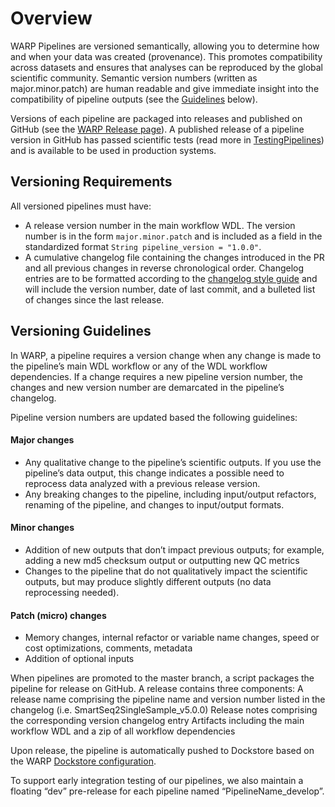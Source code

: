 # Overview

WARP Pipelines are versioned semantically, allowing you to determine how and when your data was created (provenance). This promotes compatibility across datasets and ensures that analyses can be reproduced by the global scientific community. Semantic version numbers (written as major.minor.patch) are human readable and give immediate insight into the compatibility of pipeline outputs (see the [Guidelines](#versioning-guidelines) below). 

Versions of each pipeline are packaged into releases and published on GitHub (see the [WARP Release page](https://github.com/broadinstitute/warp/releases)). A published release of a pipeline version in GitHub has passed scientific tests (read more in [TestingPipelines](TestingPipelines.md)) and is available to be used in production systems.

## Versioning Requirements 

All versioned pipelines must have:
* A release version number in the main workflow WDL. The version number is in the form `major.minor.patch` and is included as a field in the standardized format `String pipeline_version = "1.0.0"`. 
* A cumulative changelog file containing the changes introduced in the PR and all previous changes in reverse chronological order. Changelog entries are to be formatted according to the [changelog style guide](https://github.com/broadinstitute/warp/blob/develop/changelog_style.md) and will include the version number, date of last commit, and a bulleted list of changes since the last release. 
 
## Versioning Guidelines

In WARP, a pipeline requires a version change when any change is made to the pipeline’s main WDL workflow or any of the WDL workflow dependencies. If a change requires a new pipeline version number, the changes and new version number are demarcated in the pipeline’s changelog. 

Pipeline version numbers are updated based the following  guidelines:
#### Major changes
* Any qualitative change to the pipeline’s scientific outputs. If you use the pipeline’s data output, this change indicates a possible need to reprocess data analyzed with a previous release version.
* Any breaking changes to the pipeline, including input/output refactors, renaming of the pipeline, and changes to input/output formats.

#### Minor changes
* Addition of new outputs that don’t impact previous outputs; for example, adding a new md5 checksum output or outputting new QC metrics
* Changes to the pipeline that do not qualitatively impact the scientific outputs, but may produce slightly different outputs (no data reprocessing needed). 

#### Patch (micro) changes
* Memory changes, internal refactor or variable name changes, speed or cost optimizations, comments, metadata
* Addition of optional inputs

When pipelines are promoted to the master branch, a script packages the pipeline for release on GitHub. A release contains three components:
A release name comprising the pipeline name and version number listed in the changelog (i.e. SmartSeq2SingleSample_v5.0.0)
Release notes comprising the corresponding version changelog entry
Artifacts including the main workflow WDL and a zip of all workflow dependencies 

Upon release, the pipeline is automatically pushed to Dockstore based on the WARP [Dockstore configuration](https://github.com/broadinstitute/warp/blob/develop/.dockstore.yml).

To support early integration testing of our pipelines, we also maintain a floating “dev” pre-release for each pipeline named “PipelineName_develop”.
